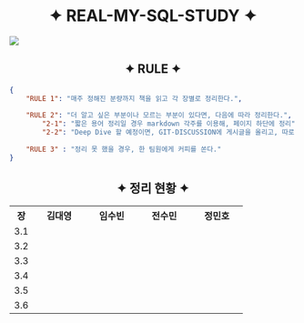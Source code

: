 <h1 align="center"> ✦ REAL-MY-SQL-STUDY ✦</h1>

<img src="https://readme-typing-svg.herokuapp.com?font=Fira+Code&size=30&duration=5000&pause=500&color=F7C32D&width=600&lines=Welcome+to+real-my-sql-study!+🚀" />

<h2 align="center">✦ RULE ✦</h2>

```json
{
    "RULE 1": "매주 정해진 분량까지 책을 읽고 각 장별로 정리한다.",
    
    "RULE 2": "더 알고 싶은 부분이나 모르는 부분이 있다면, 다음에 따라 정리한다.",
    	"2-1": "짧은 용어 정리일 경우 markdown 각주를 이용해, 페이지 하단에 정리",
    	"2-2": "Deep Dive 할 예정이면, GIT-DISCUSSION에 게시글을 올리고, 따로 정리 혹은 페이지 새로 더 파기",
    
	"RULE 3" : "정리 못 했을 경우, 한 팀원에게 커피를 쏜다."
}
```

<h2 align="center">✦ 정리 현황 ✦</h2>

<table style="width:100%; min-width:100%; text-align:center; border-collapse: collapse;">
  <tr>
    <th style="width:10%;">장</th>
    <th style="width:22.5%;">김대영</th>
    <th style="width:22.5%;">임수빈</th>
    <th style="width:22.5%;">전수민</th>
    <th style="width:22.5%;">정민호</th>
  </tr>
  <tr>
    <td>3.1</td> <td></td> <td></td> <td></td> <td></td>
  </tr>
  <tr>
    <td>3.2</td> <td></td> <td></td> <td></td> <td></td>
  </tr>
  <tr>
    <td>3.3</td> <td></td> <td></td> <td></td> <td></td>
  </tr>
  <tr>
    <td>3.4</td> <td></td> <td></td> <td></td> <td></td>
  </tr>
  <tr>
    <td>3.5</td> <td></td> <td></td> <td></td> <td></td>
  </tr>
  <tr>
    <td>3.6</td> <td></td> <td></td> <td></td> <td></td>
  </tr>
</table>


